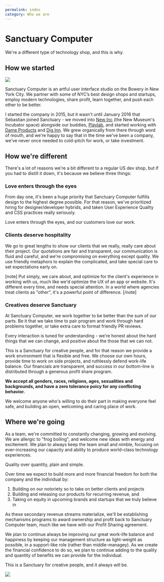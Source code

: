 ```yaml
---
permalink: index
category: Who we are
---
```


# Sanctuary Computer

We're a different type of technology shop, and this is why.

## How we started

![](https://scontent-iad3-1.cdninstagram.com/vp/5443c2c448d333e196dfbabb6ef49c37/5CA109A0/t51.2885-15/e35/25010428_160468251382157_672007509598273536_n.jpg?_nc_ht=scontent-iad3-1.cdninstagram.com)

Sanctuary Computer is an artful user interface studio on the Bowery in New York City. We partner with some of NYC’s best design shops and startups, employ modern technologies, share profit, learn together, and push each other to be better.

I started the company in 2015, but it wasn't until January 2016 that Sebastian joined Sanctuary - we moved into [New Inc](http://www.newinc.org/) (the New Museum's Incubator space) alongside our buddies, [Playlab](http://www.playlab.org/), and started working with [Dame Products](https://www.dameproducts.com/) and [Dig Inn](https://itunes.apple.com/us/app/dig-inn/id900117346?mt=8). We grew organically from there through word of mouth, and we're happy to say that in the time we've been a company, we've never once needed to cold-pitch for work, or take investment.

## How we're different

There's a lot of reasons we're a bit different to a regular US dev shop, but if you had to distill it down, it's because we believe three things:

### Love enters through the eyes

From day one, it's been a huge priority that Sanctuary Computer fulfills design to the highest degree possible. For that reason, we've prioritized hiring for designer/developer hybrids, and taken User Experience Quality and CSS practices really seriously.

Love enters through the eyes, and our customers love our work.

### Clients deserve hospitality

We go to great lengths to show our clients that we really, really care about their project. Our quotations are fair and transparent, our communication is fluid and careful, and we're compromising on everything except quality. We use friendly metaphors to explain the complicated, and take special care to set expectations early on.

[note]
Put simply, we care about, and optimize for the client's experience in working with us, much like we'd optimize the UX of an app or website. It's different every time, and needs special attention. In a world where agencies treat clients as "other", it's a powerful point of difference.
[/note]

### Creatives deserve Sanctuary

At Sanctuary Computer, we work together to be better than the sum of our parts. Be it that we take time to pair program and work through hard problems together, or take extra care to format friendly PR reviews.

Every interaction is tuned for understanding - we're honest about the hard things that we can change, and positive about the those that we can not.

This is a Sanctuary for creative people, and for that reason we provide a work environment that is flexible and free. We choose our own hours, provide time to work on side projects, and ruthlessly defend work-life balance. Our financials are transparent, and success in our bottom-line is distributed through a generous profit share program.

**We accept all genders, races, religions, ages, sexualities and backgrounds, and have a zero tolerance poicy for any conflicting behavior.**

We welcome anyone who's willing to do their part in making everyone feel safe, and building an open, welcoming and caring place of work.

## Where we're going

As a team, we're committed to constantly changing, growing and evolving. We are allergic to "frog boiling", and welcome new ideas with energy and excitement. We plan to always keep the team small and nimble, focusing on ever-increasing our capacity and ability to produce world-class technology experiences.

Quality over quantity, plain and simple.

Over time we expect to build more and more financial freedom for both the company and the individual by:

1. Building on our notoriety so to take on better clients and projects
2. Building and releasing our products for recurring revenue, and
3. Taking on equity in upcoming brands and startups that we truly believe in

As these secondary revenue streams materialize, we'll be establishing mechanisms programs to award ownership and profit back to Sanctuary Computer team, much like we have with our Profit Sharing agreement.

We plan to continue always be improving our great work-life balance and happiness by keeping our management structure as light-weight as possible, in a support-like role (rather than middle-managey). As we create the financial confidence to do so, we plan to continue adding to the quality and quantity of benefits we can provide for the individual.

This is a Sanctuary for creative people, and it always will be.

![](https://scontent-iad3-1.cdninstagram.com/vp/293cb2203644117e7abceee7b4e2d51c/5C38E80C/t51.2885-15/e35/38097528_211840106345276_7598818081825095680_n.jpg)

